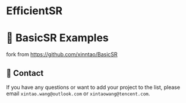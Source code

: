 # EfficientSR  


# :rocket: BasicSR Examples

fork from https://github.com/xinntao/BasicSR    
## :e-mail: Contact

If you have any questions or want to add your project to the list, please email `xintao.wang@outlook.com` or `xintaowang@tencent.com`.
